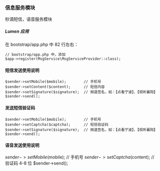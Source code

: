 ### 信息服务模块
秒滴短信，语音服务模块

##### Lumen 应用
在 bootstrap/app.php 中 82 行左右：

```
// bootstrap/app.php 中，添加
$app->register(MsgService\MsgServiceProvider::class);
```


####  短信发送使用说明
```
$sender->setMobile($mobile);        // 手机号
$sender->setContent($content);      // 短信内容
$sender->setSignature($signature);  // 频道签名，如：【点看宁波】、【视听襄阳】
$sender->send();
```

#### 发送短信验证码
```
$sender->setMobile($mobile);        // 手机号
$sender->setCaptcha($captcha);      // 短信验证码
$sender->setSignature($signature);  // 频道签名，如：【点看宁波】、【视听襄阳】
$sender->send();
```

#### 语音发送使用说明

$sender->setMobile($mobile);        // 手机号
$sender->setCaptcha($content);      // 验证码 4-8 位
$sender->send();
